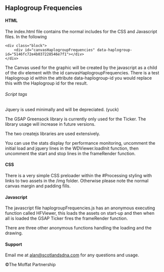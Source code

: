 ## Haplogroup Frequencies

#### HTML
The index.html file contains the normal includes for the CSS and Javascript files. In the following

```
<div class="block">
    <div id="canvasHaplogroupFrequencies" data-haplogroup-id="5146fc72e4b037228546e7f1"></div>
</div>
```

The Canvas used for the graphic will be created by the javascript as a child of the div element with the id canvasHaplogroupFrequencies.
There is a test Haplogroup id within the attribute data-haplogroup-id you would replace this with the Haplogroup id for the result.

###### Script tags

Jquery is used minimally and will be depreciated. (yuck)

The GSAP Greensock library is currently only used for the Ticker. The library usage will increase in future versions.

The two createjs libraries are used extensively.

You can use the stats display for performance monitoring, uncomment the initial load and jquery lines in the WDViewer.loadInit function, then uncomment the start and stop lines in the frameRender function.

#### CSS

There is a very simple CSS preloader within the #Processing styling with links to two assets in the /img folder. Otherwise please note the normal canvas margin and padding fills.

#### Javascript

The javascript file haplogroupFrequencies.js has an anonymous executing function called HFViewer, this loads the assets on start-up and then when all is loaded the GSAP Ticker fires the frameRender function.

There are three other anonymous functions handling the loading and the drawing.

#### Support

Email me at alan@scotlandsdna.com for any questions and usage.

©The Moffat Partnership
